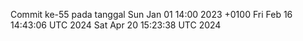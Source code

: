 Commit ke-55 pada tanggal Sun Jan 01 14:00 2023 +0100
Fri Feb 16 14:43:06 UTC 2024
Sat Apr 20 15:23:38 UTC 2024
